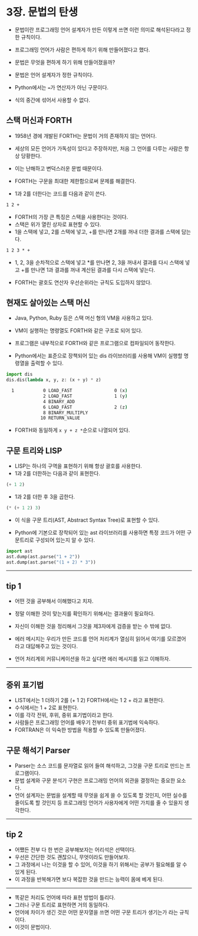 # 3장. 문법의 탄생

- 문법이란 프로그래밍 언어 설계자가 만든 이렇게 쓰면 이런 의미로 해석된다라고 정한 규칙이다.
- 프로그래밍 언어가 사람은 편하게 하기 위해 만들어졌다고 했다.
- 문법은 무엇을 편하게 하기 위해 만들어졌을까?

- 문법은 언어 설계자가 정한 규칙이다.

- Python에서는 `=`가 연산자가 아닌 구문이다.
- 식의 중간에 섞어서 사용할 수 없다.

## 스택 머신과 FORTH

- 1958년 경에 개발된 FORTH는 문법이 거의 존재하지 않는 언어다.
- 세상의 모든 언어가 가독성이 있다고 주장하지만, 처음 그 언어를 다루는 사람은 항상 당황한다.
- 이는 난해하고 변덕스러운 문법 때문이다.
- FORTH는 구문을 최대한 제한함으로써 문제를 해결한다.

- 1과 2를 더한다는 코드를 다음과 같이 쓴다.

```cmd
1 2 +
```

- FORTH의 가장 큰 특징은 스택을 사용한다는 것이다.
- 스택은 위가 열린 상자로 표현할 수 있다.
- 1을 스택에 넣고, 2를 스택에 넣고, +를 만나면 2개를 꺼내 더한 결과를 스택에 담는다.

```cmd
1 2 3 * +
```

- 1, 2, 3을 순차적으로 스택에 넣고 *를 만나면 2, 3을 꺼내서 결과를 다시 스택에 넣고 +를 만나면 1과 결과를 꺼내 계산된 결과를 다시 스택에 넣는다.

- FORTH는 괄호도 연산자 우선순위라는 규칙도 도입하지 않았다.

## 현재도 살아있는 스택 머신

- Java, Python, Ruby 등은 스택 머신 형의 VM을 사용하고 있다.
- VM이 실행하는 명령열도 FORTH와 같은 구조로 되어 있다.
- 프로그램은 내부적으로 FORTH와 같은 프로그램으로 컴파일되어 동작한다.

- Python에서는 표준으로 장책되어 있는 dis 라이브러리를 사용해 VM이 실행할 명령열을 출력할 수 있다.

```py
import dis
dis.dis(lambda x, y, z: (x + y) * z)
```

```cmd
  1           0 LOAD_FAST                0 (x)
              2 LOAD_FAST                1 (y)
              4 BINARY_ADD
              6 LOAD_FAST                2 (z)
              8 BINARY_MULTIPLY
             10 RETURN_VALUE
```

- FORTH와 동일하게 `x y + z *`순으로 나열되어 있다.

## 구문 트리와 LISP

- LISP는 하나의 구역을 표현하기 위해 항상 괄호를 사용한다.
- 1과 2를 더한하는 다음과 같이 표현한다.

```lisp
(+ 1 2)
```

- 1과 2를 더한 후 3을 곱한다.

```lisp
(* (+ 1 2) 3)
```

- 이 식을 구문 트리(AST, Abstract Syntax Tree)로 표현할 수 있다.

- Python에 기본으로 장착되어 있는 ast 라이브러리를 사용하면 특정 코드가 어떤 구문트리로 구성되어 있는지 알 수 있다.

```py
import ast
ast.dump(ast.parse("1 + 2"))
ast.dump(ast.parse("(1 + 2) * 3"))
```

----

## tip 1

- 어떤 것을 공부해서 이해했다고 치자.
- 정말 이해한 것이 맞는지를 확인하기 위해서는 결과물이 필요하다.
- 자신이 이해한 것을 정리해서 그것을 제3자에게 검증을 받는 수 밖에 없다.

- 에러 메시지는 우리가 만든 코드를 언어 처리계가 열심히 읽어서 여기를 모르겠어 라고 대답해주고 있는 것이다.
- 언어 처리계외 커뮤니케이션을 하고 싶다면 에러 메시지를 읽고 이해하자.

----

## 중위 표기법

- LIST에서는 1 더하기 2를 (+ 1 2) FORTH에서는 1 2 + 라고 표현한다.
- 수식에서는 1 + 2로 표현한다.
- 이를 각각 전위, 후위, 중위 표기법이라고 한다.
- 사람들은 프로그래밍 언어를 배우기 전부터 중위 표기법에 익숙하다.
- FORTRAN은 이 익숙한 방법을 적용할 수 있도록 만들어졌다.

## 구문 해석기 Parser

- Parser는 소스 코드를 문자열로 읽어 들여 해석하고, 그것을 구문 트리로 만드는 프로그램이다.
- 문법 설계와 구문 분석기 구현은 프로그래밍 언어의 외관을 결정하는 중요한 요소다.
- 언어 설계자는 문법을 설계할 때 무엇을 쉽게 쓸 수 있도록 할 것인지, 어떤 실수를 줄이도록 할 것인지 등 프로그래밍 언어가 사용자에게 어떤 가치를 줄 수 있을지 생각한다.

----

## tip 2

- 어쨌든 전부 다 한 번은 공부해보자는 어리석은 선택이다.
- 우선은 간단한 것도 괜찮으니, 무엇이라도 만들어보자.
- 그 과정에서 나는 이것을 할 수 있어, 이것을 하기 위해서는 공부가 필요해를 알 수 있게 된다.
- 이 과정을 반복해가면 보다 복잡한 것을 만드는 능력이 몸에 베게 된다.

----

- 똑같은 처리도 언어에 따라 표현 방법이 틀리다.
- 그러나 구문 트리로 표현하면 거의 동일하다.
- 언어에 차이가 생긴 것은 어떤 문자열을 쓰면 어떤 구문 트리가 생기는가 라는 규칙이다.
- 이것이 문법이다.
